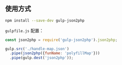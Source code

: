 ## 使用方式

```bash
npm install --save-dev gulp-json2php
```

`gulpfile.js` 配置：

```javascript
const json2php = require('gulp-json2php').json2php;

gulp.src('./handle-map.json')
  .pipe(json2php({funName: 'polyfillMap'}))
  .pipe(gulp.dest('json2php'));
```
